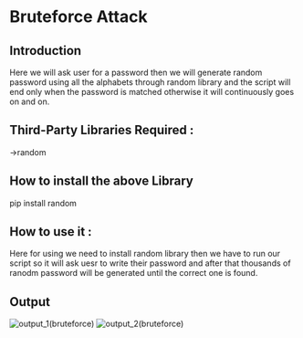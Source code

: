 # Bruteforce Attack
## Introduction
Here we will ask user for a password then we will generate random password using all the alphabets through random library and the script will end only when the password is matched otherwise it will continuously goes on and on.
## Third-Party Libraries Required :
->random

## How to install the above Library
pip install random


## How to use it :
Here for using we need to install random library then we have to run our script so it will ask uesr to write their password and after that thousands of ranodm password will be generated until the correct one is found.

## Output
![output_1(bruteforce)](https://user-images.githubusercontent.com/71593494/124097994-c0793900-da79-11eb-99ab-9dc76122155e.png)
![output_2(bruteforce)](https://user-images.githubusercontent.com/71593494/124098007-c3742980-da79-11eb-9578-dbddd5190a2b.png)
